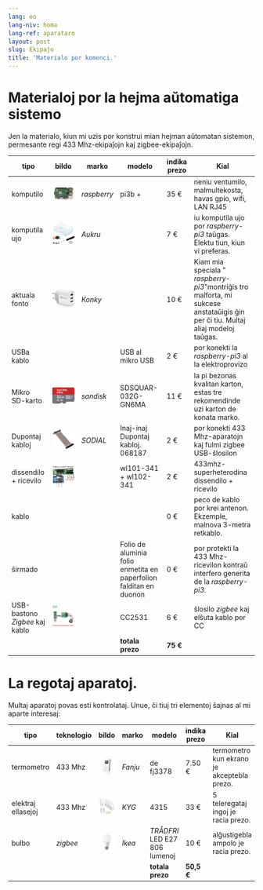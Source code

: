 ```yaml
---
lang: eo
lang-niv: homa
lang-ref: aparataro
layout: post
slug: Ekipaĵo
title: 'Materialo por komenci.'
---
```

   
# Materialoj por la hejma aŭtomatiga sistemo

Jen la materialo, kiun mi uzis por konstrui mian hejman aŭtomatan sistemon, permesante regi 433 Mhz-ekipaĵojn kaj zigbee-ekipaĵojn.

| tipo | bildo | marko | modelo | indika prezo | Kial |
| --- | --- | --- | --- | --- | --- | 
| komputilo |![](/public/pi.jpg) | _raspberry_ | pi3b + | 35 € | neniu ventumilo, malmultekosta, havas gpio, wifi, LAN RJ45 |
| komputila ujo |![](/public/loĝejo.jpg) | _Aukru_ | | 7 € | iu komputila ujo por _raspberry-pi3_ taŭgas. Elektu tiun, kiun vi preferas.
| aktuala fonto |![](/public/elektroprovizo.jpg) | _Konky_ | | 10 € | Kiam mia speciala " _raspberry-pi3_"montriĝis tro malforta, mi sukcese anstataŭigis ĝin per ĉi tiu. Multaj aliaj modeloj taŭgas.
| USBa kablo | | | USB al mikro USB | 2 € | por konekti la _raspberry-pi3_ al la elektroprovizo |
| Mikro SD-karto |![](/public/SD.jpg) | _sandisk_ | SDSQUAR-032G-GN6MA | 11 € | la pi bezonas kvalitan karton, estas tre rekomendinde uzi karton de konata marko. |
| Dupontaj kabloj |![](/public/dupont.jpg) | _SODIAL_ | Inaj-inaj Dupontaj kabloj. 068187 | 2 € | por konekti 433 Mhz-aparatojn kaj fulmi zigbee USB-ŝlosilon |
| dissendilo + ricevilo |![](/public/dissendilo-ricevilo-433Mhz.jpg) | | wl101-341 + wl102-341 | 2 € | 433mhz-superheterodina dissendilo + ricevilo |
| kablo | | || 0 € | peco de kablo por krei antenon. Ekzemple, malnova 3-metra retkablo.
| ŝirmado | | | Folio de aluminia folio enmetita en paperfolion falditan en duonon | 0 € | por protekti la 433 Mhz-ricevilon kontraŭ interfero generita de la _raspberry-pi3_. |
| USB-bastono _Zigbee_ kaj kablo |![](/public/cc2531+kablo.jpg) | | CC2531 | 6 € | ŝlosilo _zigbee_ kaj elŝuta kablo por CC |
| | | | **totala prezo** | **75 €** | 



# La regotaj aparatoj.

Multaj aparatoj povas esti kontrolataj. Unue, ĉi tiuj tri elementoj ŝajnas al mi aparte interesaj:

| tipo | teknologio | bildo | marko | modelo | indika prezo | Kial |
| --- | --- | --- | --- | --- | --- | --- |
| termometro | 433 Mhz | ![](/public/fanju.jpeg)| _Fanju_ | de fj3378 | 7.50 € | termometro kun ekrano je akceptebla prezo. |
| elektraj ellasejoj | 433 Mhz |![](/public/KYG.jpg)| _KYG_ | 4315 | 33 € | 5 teleregataj ingoj je racia prezo. |
| bulbo | _zigbee_ |![](/public/tradfri.jpg)| _Ikea_ | _TRÅDFRI_ LED E27 806 lumenoj | 10 € | alĝustigebla ampolo je racia prezo. |
| | | | | **totala prezo** | **50,5 €** | |

